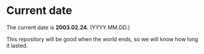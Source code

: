 # Current date

The current date is **2003.02.24.** (YYYY.MM.DD.)

This repository will be good when the world ends, so we will know how long it lasted.